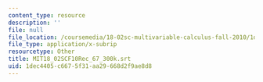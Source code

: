 ```yaml
---
content_type: resource
description: ''
file: null
file_location: /coursemedia/18-02sc-multivariable-calculus-fall-2010/1dec4405c6675f31aa29668d2f9ae8d8_MIT18_02SCF10Rec_67_300k.vtt
file_type: application/x-subrip
resourcetype: Other
title: MIT18_02SCF10Rec_67_300k.srt
uid: 1dec4405-c667-5f31-aa29-668d2f9ae8d8
---
```

